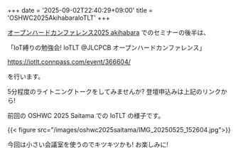 +++
date = '2025-09-02T22:40:29+09:00'
title = 'OSHWC2025AkihabaraIoTLT'
+++

[オープンハードカンファレンス2025 akihabara](/posts/oshwc2025akihabara) でのセミナーの後半は、



「IoT縛りの勉強会! IoTLT @JLCPCB オープンハードカンファレンス」

https://iotlt.connpass.com/event/366604/


を行います。

5分程度のライトニングトークをしてみませんか? 登壇申込みは上記のリンクから!


前回の OSHWC 2025 Saitama での IoTLT の様子です。

{{< figure src="/images/oshwc2025saitama/IMG_20250525_152604.jpg">}}

今回は小さい会議室を使うのでキツキツかも! お楽しみに!
